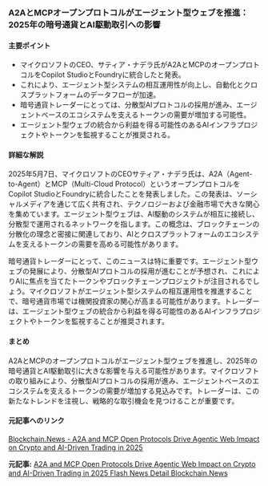 ### A2AとMCPオープンプロトコルがエージェント型ウェブを推進：2025年の暗号通貨とAI駆動取引への影響

#### 主要ポイント
- マイクロソフトのCEO、サティア・ナデラ氏がA2AとMCPのオープンプロトコルをCopilot StudioとFoundryに統合したと発表。
- これにより、エージェント型システムの相互運用性が向上し、自動化とクロスプラットフォームのデータフローが加速。
- 暗号通貨トレーダーにとっては、分散型AIプロトコルの採用が進み、エージェントベースのエコシステムを支えるトークンの需要が増加する可能性。
- エージェント型ウェブの統合から利益を得る可能性のあるAIインフラプロジェクトやトークンを監視することが推奨される。

#### 詳細な解説
2025年5月7日、マイクロソフトのCEOサティア・ナデラ氏は、A2A（Agent-to-Agent）とMCP（Multi-Cloud Protocol）というオープンプロトコルをCopilot StudioとFoundryに統合したことを発表しました。この発表は、ソーシャルメディアを通じて広く共有され、テクノロジーおよび金融市場で大きな関心を集めています。エージェント型ウェブは、AI駆動のシステムが相互に接続し、分散型で運用されるネットワークを指します。この概念は、ブロックチェーンの分散化の理念と密接に関連しており、AIとクロスプラットフォームのエコシステムを支えるトークンの需要を高める可能性があります。

暗号通貨トレーダーにとって、このニュースは特に重要です。エージェント型ウェブの発展により、分散型AIプロトコルの採用が進むことが予想され、これによりAIに焦点を当てたトークンやブロックチェーンプロジェクトが注目されるでしょう。マイクロソフトがエージェント型システムの相互運用性を推進することで、暗号通貨市場では機関投資家の関心が高まる可能性があります。トレーダーは、エージェント型ウェブの統合から利益を得る可能性のあるAIインフラプロジェクトやトークンを監視することが推奨されます。

#### まとめ
A2AとMCPのオープンプロトコルがエージェント型ウェブを推進し、2025年の暗号通貨とAI駆動取引に大きな影響を与える可能性があります。マイクロソフトの取り組みにより、分散型AIプロトコルの採用が進み、エージェントベースのエコシステムを支えるトークンの需要が増加する見込みです。トレーダーは、この新たなトレンドを注視し、戦略的な取引機会を見つけることが重要です。

#### 元記事へのリンク
[Blockchain.News - A2A and MCP Open Protocols Drive Agentic Web Impact on Crypto and AI-Driven Trading in 2025](https://blockchain.news/news/a2a-and-mcp-open-protocols-drive-agentic-web-impact-on-crypto-and-ai-driven-trading-in-2025)

**元記事:** [A2A and MCP Open Protocols Drive Agentic Web Impact on Crypto and AI-Driven Trading in 2025 Flash News Detail Blockchain.News](https://blockchain.news/flashnews/a2a-and-mcp-open-protocols-drive-agentic-web-impact-on-crypto-and-ai-driven-trading-in-2025)